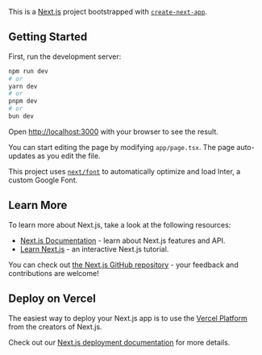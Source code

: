 This is a [Next.js](https://nextjs.org/) project bootstrapped with [`create-next-app`](https://github.com/vercel/next.js/tree/canary/packages/create-next-app).

## Getting Started

First, run the development server:

```bash
npm run dev
# or
yarn dev
# or
pnpm dev
# or
bun dev
```

Open [http://localhost:3000](http://localhost:3000) with your browser to see the result.

You can start editing the page by modifying `app/page.tsx`. The page auto-updates as you edit the file.

This project uses [`next/font`](https://nextjs.org/docs/basic-features/font-optimization) to automatically optimize and load Inter, a custom Google Font.

## Learn More

To learn more about Next.js, take a look at the following resources:

- [Next.js Documentation](https://nextjs.org/docs) - learn about Next.js features and API.
- [Learn Next.js](https://nextjs.org/learn) - an interactive Next.js tutorial.

You can check out [the Next.js GitHub repository](https://github.com/vercel/next.js/) - your feedback and contributions are welcome!

## Deploy on Vercel

The easiest way to deploy your Next.js app is to use the [Vercel Platform](https://vercel.com/new?utm_medium=default-template&filter=next.js&utm_source=create-next-app&utm_campaign=create-next-app-readme) from the creators of Next.js.

Check out our [Next.js deployment documentation](https://nextjs.org/docs/deployment) for more details.

<!-- <div
            className={`${cn(
              flexBetween,
              "items-end"
            )}  [&>*:nth-child(2)_span]:hidden hmXl:hidden`}
          >
            {userSignUp.map((navIcon) => {
              const { link, linkText, linkIcon, id } = navIcon;
              return (
                <Link
                  key={id}
                  href={link}
                  className={`${cn(
                    flexBetween,
                    "text-[1.4rem] font-semibold items-end hmMd:text-[1.2rem]"
                  )} `}
                >
                  <li className="text-[3rem]">{linkIcon}</li>
                  <li className="">{linkText}</li>
                  {/* <span className="mx-[.5rem]">\</span> */}
                </Link>
              );
            })}
          </div> -->
